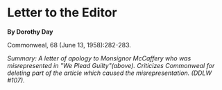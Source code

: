 Letter to the Editor
====================

**By Dorothy Day**

Commonweal, 68 (June 13, 1958):282-283.

*Summary: A letter of apology to Monsignor McCaffery who was
misrepresented in "We Plead Guilty"(above). Criticizes Commonweal for
deleting part of the article which caused the misrepresentation. (DDLW
\#107).*


